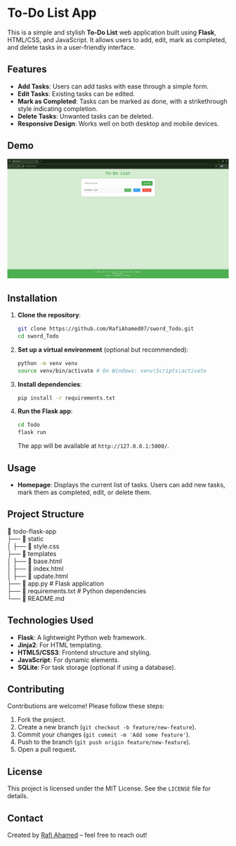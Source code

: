 # To-Do List App

This is a simple and stylish **To-Do List** web application built using **Flask**, HTML/CSS, and JavaScript. It allows users to add, edit, mark as completed, and delete tasks in a user-friendly interface.

## Features

- **Add Tasks**: Users can add tasks with ease through a simple form.
- **Edit Tasks**: Existing tasks can be edited.
- **Mark as Completed**: Tasks can be marked as done, with a strikethrough style indicating completion.
- **Delete Tasks**: Unwanted tasks can be deleted.
- **Responsive Design**: Works well on both desktop and mobile devices.

## Demo

![Demo Image](./media/todo.png)

## Installation

1. **Clone the repository**:
    ```bash
    git clone https://github.com/RafiAhamed07/sword_Todo.git
    cd sword_Todo
    ```

2. **Set up a virtual environment** (optional but recommended):
    ```bash
    python -m venv venv
    source venv/bin/activate # On Windows: venv\Scripts\activate
    ```

3. **Install dependencies**:
    ```bash
    pip install -r requirements.txt
    ```

4. **Run the Flask app**:
    ```bash
    cd Todo
    flask run
    ```
   The app will be available at `http://127.0.0.1:5000/`.

## Usage

- **Homepage**: Displays the current list of tasks. Users can add new tasks, mark them as completed, edit, or delete them.

## Project Structure

📂 todo-flask-app<br>
├── 📂 static<br>
│ ├── 📄 style.css<br>
├── 📂 templates<br>
│ ├── 📄 base.html<br>
│ ├── 📄 index.html<br>
│ ├── 📄 update.html<br>
├── 📄 app.py # Flask application<br>
├── 📄 requirements.txt # Python dependencies<br>
└── 📄 README.md<br>


## Technologies Used

- **Flask**: A lightweight Python web framework.
- **Jinja2**: For HTML templating.
- **HTML5/CSS3**: Frontend structure and styling.
- **JavaScript**: For dynamic elements.
- **SQLite**: For task storage (optional if using a database).

## Contributing

Contributions are welcome! Please follow these steps:

1. Fork the project.
2. Create a new branch (`git checkout -b feature/new-feature`).
3. Commit your changes (`git commit -m 'Add some feature'`).
4. Push to the branch (`git push origin feature/new-feature`).
5. Open a pull request.

## License

This project is licensed under the MIT License. See the `LICENSE` file for details.

## Contact

Created by [Rafi Ahamed](https://rafiahamed.netlify.app) – feel free to reach out!
